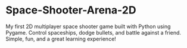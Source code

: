 # Space-Shooter-Arena-2D
My first 2D multiplayer space shooter game built with Python using Pygame. Control spaceships, dodge bullets, and battle against a friend. Simple, fun, and a great learning experience!
